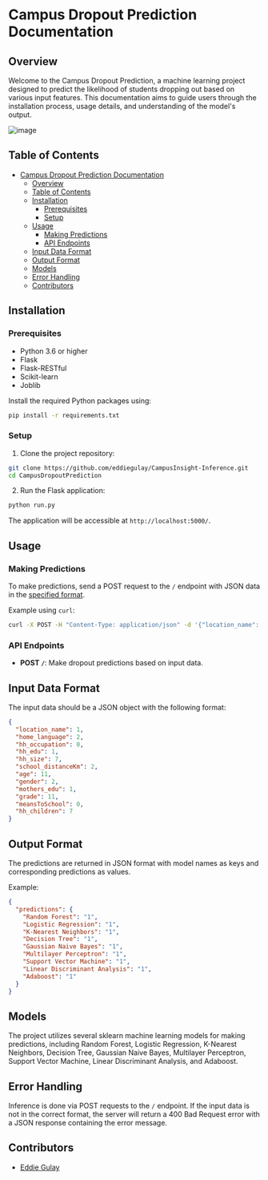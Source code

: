 # Campus Dropout Prediction Documentation

## Overview

Welcome to the Campus Dropout Prediction, a  machine learning project designed to predict the likelihood of students dropping out based on various input features. This documentation aims to guide users through the installation process, usage details, and understanding of the model's output.

![image](https://github.com/eddiegulay/CampusInsight-Inference/assets/88213379/9e75e1e6-8755-43f4-b040-2ce205021dd3)


## Table of Contents

- [Campus Dropout Prediction Documentation](#campus-dropout-prediction-documentation)
  - [Overview](#overview)
  - [Table of Contents](#table-of-contents)
  - [Installation](#installation)
    - [Prerequisites](#prerequisites)
    - [Setup](#setup)
  - [Usage](#usage)
    - [Making Predictions](#making-predictions)
    - [API Endpoints](#api-endpoints)
  - [Input Data Format](#input-data-format)
  - [Output Format](#output-format)
  - [Models](#models)
  - [Error Handling](#error-handling)
  - [Contributors](#contributors)

## Installation

### Prerequisites

- Python 3.6 or higher
- Flask
- Flask-RESTful
- Scikit-learn
- Joblib

Install the required Python packages using:

```bash
pip install -r requirements.txt
```

### Setup

1. Clone the project repository:

```bash
git clone https://github.com/eddiegulay/CampusInsight-Inference.git
cd CampusDropoutPrediction
```

2. Run the Flask application:

```bash
python run.py
```

The application will be accessible at `http://localhost:5000/`.

## Usage

### Making Predictions

To make predictions, send a POST request to the `/` endpoint with JSON data in the [specified format](#input-data-format).

Example using `curl`:

```bash
curl -X POST -H "Content-Type: application/json" -d '{"location_name": 1, "home_language": 2, ...}' http://localhost:5000/
```

### API Endpoints

- **POST `/`**: Make dropout predictions based on input data.

## Input Data Format

The input data should be a JSON object with the following format:

```json
{
  "location_name": 1,
  "home_language": 2,
  "hh_occupation": 0,
  "hh_edu": 1,
  "hh_size": 7,
  "school_distanceKm": 2,
  "age": 11,
  "gender": 2,
  "mothers_edu": 1,
  "grade": 11,
  "meansToSchool": 0,
  "hh_children": 7
}
```

## Output Format

The predictions are returned in JSON format with model names as keys and corresponding predictions as values.

Example:

```json
{
  "predictions": {
    "Random Forest": "1",
    "Logistic Regression": "1",
    "K-Nearest Neighbors": "1",
    "Decision Tree": "1",
    "Gaussian Naive Bayes": "1",
    "Multilayer Perceptron": "1",
    "Support Vector Machine": "1",
    "Linear Discriminant Analysis": "1",
    "Adaboost": "1"
  }
}
```

## Models

The project utilizes several sklearn machine learning models for making predictions, including Random Forest, Logistic Regression, K-Nearest Neighbors, Decision Tree, Gaussian Naive Bayes, Multilayer Perceptron, Support Vector Machine, Linear Discriminant Analysis, and Adaboost.

## Error Handling

Inference is done via POST requests to the `/` endpoint. If the input data is not in the correct format, the server will return a 400 Bad Request error with a JSON response containing the error message.

## Contributors

- [Eddie Gulay](https://eddiegulay.github.io/)

